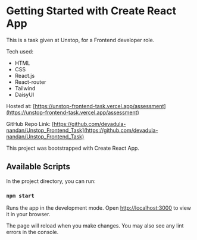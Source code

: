 # Getting Started with Create React App

This is a task given at Unstop, for a Frontend developer role.

Tech used:
- HTML
- CSS
- React.js
- React-router
- Tailwind
- DaisyUI

Hosted at: [https://unstop-frontend-task.vercel.app/assessment](https://unstop-frontend-task.vercel.app/assessment)

GitHub Repo Link: [https://github.com/devadula-nandan/Unstop_Frontend_Task](https://github.com/devadula-nandan/Unstop_Frontend_Task)

This project was bootstrapped with Create React App.

## Available Scripts

In the project directory, you can run:

### `npm start`

Runs the app in the development mode.
Open [http://localhost:3000](http://localhost:3000) to view it in your browser.

The page will reload when you make changes.
You may also see any lint errors in the console.
